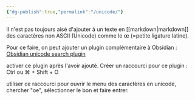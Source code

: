 ```yaml
---
{"dg-publish":true,"permalink":"/unicode/"}
---
```



Il n'est pas toujours aisé d'ajouter à un texte en [[markdown\|markdown]] des caractères non ASCII (Unicode) comme le œ (=petite ligature latine). 

Pour ce faire, on peut ajouter un plugin complémentaire à Obsidian : [Obsidian unicode search plugin](https://github.com/BambusControl/obsidian-unicode-search)

activer ce plugin après l'avoir ajouté. Créer un raccourci pour ce plugin : Ctrl ou ⌘ + Shift + O

utiliser ce raccourci pour ouvrir le menu des caractères en unicode, chercher "oe", sélectionner le bon et faire entrer. 